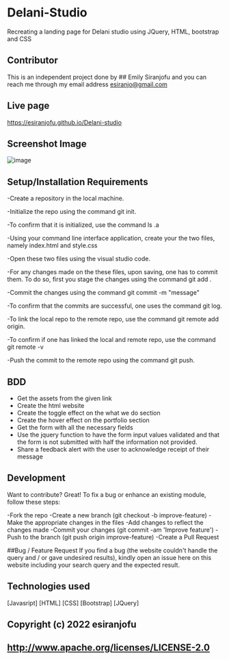 # Delani-Studio
Recreating a landing page for Delani studio using JQuery, HTML, bootstrap and CSS

## Contributor
This is an independent project done by ## Emily Siranjofu and you can reach me through my email address esiranjo@gmail.com

## Live page
https://esiranjofu.github.io/Delani-studio

## Screenshot Image
![image](https://user-images.githubusercontent.com/93584955/150576096-f2be0dcc-018d-4591-b7a6-c4a7bea072c7.png)


## Setup/Installation Requirements
-Create a repository in the local machine.

-Initialize the repo using the command git init.

-To confirm that it is initialized, use the command ls .a

-Using your command line interface application, create your the two files, namely index.html and style.css

-Open these two files using the visual studio code.

-For any changes made on the these files, upon saving, one has to commit them. To do so, first you stage the changes using the command git add .

-Commit the changes using the command git commit -m "message"

-To confirm that the commits are successful, one uses the command git log.

-To link the local repo to the remote repo, use the command git remote add origin.

-To confirm if one has linked the local and remote repo, use the command git remote -v

-Push the commit to the remote repo using the command git push.

## BDD
- Get the assets from the given link
- Create the html website
- Create the toggle effect on the what we do section
- Create the hover effect on the portfolio section
- Get the form with all the necessary fields
- Use the jquery function to have the form input values validated and that the form is not submitted with half the information not provided.
- Share a feedback alert with the user to acknowledge receipt of their message

## Development
Want to contribute? Great! To fix a bug or enhance an existing module, follow these steps:

-Fork the repo
-Create a new branch (git checkout -b improve-feature)
-Make the appropriate changes in the files
-Add changes to reflect the changes made
-Commit your changes (git commit -am 'Improve feature')
-Push to the branch (git push origin improve-feature)
-Create a Pull Request

##Bug / Feature Request
If you find a bug (the website couldn't handle the query and / or gave undesired results), kindly open an issue here on this website including your search query and the expected result.

## Technologies used
[Javasript]
[HTML]
[CSS]
[Bootstrap]
[JQuery]

## Copyright (c) 2022 esiranjofu
##  http://www.apache.org/licenses/LICENSE-2.0
